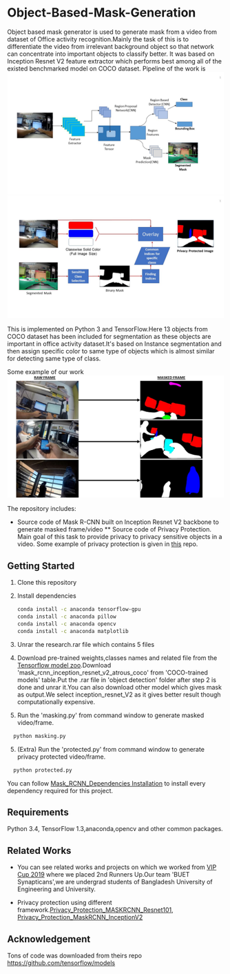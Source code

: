# Object-Based-Mask-Generation
Object based mask generator is used to generate mask from a video from dataset of Office activity recognition.Mainly the task of this is to differentiate the video from irrelevant background object so that network can concentrate into important objects to classify better.
It was based on Inception Resnet V2 feature extractor which performs best among all of the existed benchmarked model on COCO dataset.
Pipeline of the work is 
![Pipeline of the work](Architecture.jpg)
![Getting the mask](Process.jpg)

This is implemented on Python 3 and TensorFlow.Here 13 objects from COCO dataset has been included for segmentation as these objects are important in office activity dataset.It's based on Instance segmentation and then assign specific color to same type of objects which is almost similar for detecting same type of class.

Some example of our work 
![Raw & Masked video frame](rawmask.jpg)



The repository includes:
* Source code of Mask R-CNN built on Inception Resnet V2 backbone to generate masked frame/video
** Source code of Privacy Protection. Main goal of this task to provide privacy to privacy sensitive objects in a video.
Some example of privacy protection is given in [this](https://github.com/aia39/Privacy_Protection_MASKRCNN_Resnet101) repo.


## Getting Started
1. Clone this repository
2. Install dependencies
   ```bash
   conda install -c anaconda tensorflow-gpu
   conda install -c anaconda pillow
   conda install -c anaconda opencv
   conda install -c anaconda matplotlib
   ```
3. Unrar the research.rar file which contains 5 files 

3. Download pre-trained weights,classes names and related file from the [Tensorflow model zoo](https://github.com/tensorflow/models/blob/master/research/object_detection/g3doc/detection_model_zoo.md).Download 'mask_rcnn_inception_resnet_v2_atrous_coco' from 'COCO-trained models' table.Put the .rar file in 'object detection' folder after step 2 is done and unrar it.You can also download other model which gives mask as output.We select inception_resnet_V2 as it gives better result though computationally expensive. 

4. Run the 'masking.py' from command window to generate masked video/frame.
 ```bash
   python masking.py
   ```

5. (Extra) Run the 'protected.py' from command window to generate privacy protected video/frame.
 ```bash
   python protected.py
   ```
You can follow [Mask_RCNN_Dependencies Installation](https://github.com/tensorflow/models.git) to install every dependency required for this project. 



## Requirements
Python 3.4, TensorFlow 1.3,anaconda,opencv and other common packages.

## Related Works
* You can see related works and projects on which we worked from [VIP Cup 2019](https://signalprocessingsociety.org/get-involved/video-image-processing-cup) where we placed 2nd Runners Up.Our team 'BUET Synapticans',we are undergrad students of Bangladesh University of Engineering and University.

* Privacy protection using different framework.[Privacy_Protection_MASKRCNN_Resnet101](https://github.com/aia39/Privacy_Protection_MASKRCNN_Resnet101), [Privacy_Protection_MaskRCNN_InceptionV2](https://github.com/aia39/Privacy_Protection_MaskRCNN_InceptionV2)

## Acknowledgement 
Tons of code was downloaded from theirs repo
https://github.com/tensorflow/models
    

